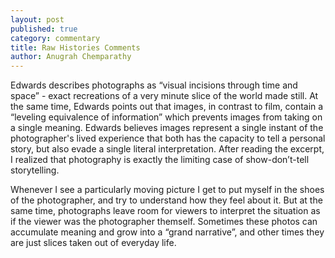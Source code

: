 ```yaml
---
layout: post
published: true
category: commentary
title: Raw Histories Comments
author: Anugrah Chemparathy
---
```

Edwards describes photographs as “visual incisions through time and space” - exact recreations of a very minute slice of the world made still. At the same time, Edwards points out that images, in contrast to film, contain a “leveling equivalence of information” which prevents images from taking on a single meaning. Edwards believes images represent a single instant of the photographer's lived experience that both has the capacity to tell a personal story, but also evade a single literal interpretation. After reading the excerpt, I realized that photography is exactly the limiting case of show-don’t-tell storytelling. 

Whenever I see a particularly moving picture I get to put myself in the shoes of the photographer, and try to understand how they feel about it. But at the same time, photographs leave room for viewers to interpret the situation as if the viewer was the photographer themself. Sometimes these photos can accumulate meaning and grow into a “grand narrative”, and other times they are just slices taken out of everyday life.